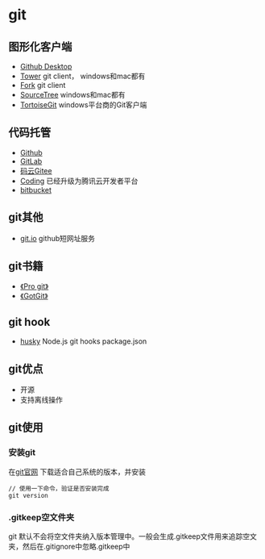 # git

## 图形化客户端

* [Github Desktop](https://desktop.github.com/)
* [Tower](https://www.git-tower.com/) git client， windows和mac都有
* [Fork](https://git-fork.com/) git client 
* [SourceTree](https://www.sourcetreeapp.com/)  windows和mac都有
* [TortoiseGit](https://tortoisegit.org/) windows平台商的Git客户端

## 代码托管

* [Github](https://github.com/)
* [GitLab](https://about.gitlab.com/)
* [码云Gitee](https://gitee.com/)
* [Coding](https://dev.tencent.com/) 已经升级为腾讯云开发者平台
* [bitbucket](https://bitbucket.org/)

## git其他

* [git.io](https://git.io/) github短网址服务

## git书籍

* [《Pro git》](https://git-scm.com/book/zh/v2)
* [《GotGit》](http://www.worldhello.net/gotgithub/)

## git hook

* [husky](https://github.com/typicode/husky) Node.js git hooks package.json

## git优点

* 开源
* 支持离线操作

## git使用

### 安装git

在[git官网](https://git-scm.com/downloads) 下载适合自己系统的版本，并安装

```shell
// 使用一下命令，验证是否安装完成
git version
```

### .gitkeep空文件夹

git 默认不会将空文件夹纳入版本管理中。一般会生成.gitkeep文件用来追踪空文夹，然后在.gitignore中忽略.gitkeep中
